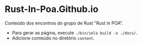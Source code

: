 # Rust-In-Poa.Github.io

Conteúdo dos encontros do grupo de Rust "Rust in POA".

- Para gerar as página, execute `./bin/zola build -o ./docs/`.
- Adicione conteúdo no diretório `content`.

